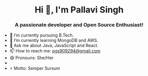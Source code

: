 

<h1 align="center">Hi 👋, I'm Pallavi Singh</h1>
<h3 align="center">A passionate developer and Open Source Enthusiast!</h3>

- 🔭 I’m currently pursuing B.Tech.
- 🌱 I’m currently learning MongoDB and AWS.
- 💬 Ask me about Java, JavaScript and React.
- 📫 How to reach me: pgs909294@gmail.com
- 😄 Pronouns: She/Her
- 
- ⚡ Motto: Semper Sursum

